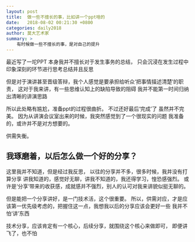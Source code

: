 ```yaml
---
layout: post
title:  做一些不擅长的事，比如讲一个ppt啥的
date:   2018-08-02 00:21:30 +0800
categories: daily2018 
author: 莫大艺术家
summary: >
    有时候做一些不擅长的事，是对自己的提升
---
```


最近写了一坨PPT
本身我并不擅长对于发生事务的总结，
只会沉浸在发生过程中印象深刻的环节进行思考总结并且反思

但是对于演讲甚至晋级答辩，我个人感觉是要承担给听众‘把事情描述清楚’的职责，
这对于我来讲，有一些思维认知上的缺陷导致的阻碍
我并不能第一时间归纳出清晰的讲演思路

所以此处略有尴尬，准备ppt的过程很曲折。
不过还好最后‘完成’了
虽然并不完美。
因为从讲演会议室出来的时候，我突然感觉到了一个很现实的问题
我准备的，或许并不是对方想要的。

供需失衡。


## 我琢磨着，以后怎么做一个好的分享？

这里我并不知道，但是经过我反思，
以往的分享并不多，很多时候，我并没有打算分享
讲我知道的，感觉好无聊，讲我不知道的，我还得学习，惶恐感强烈。
或许是‘分享’带来的收获感，成就感并不强烈，别人的认可对我来讲貌似挺无聊的。

但是能把一个分享讲好，是一门技术活，这个很重要。
所以，供需对应，才是应该第一优先级考虑的，把握住这一点，我想我以后的分享应该会更好一些
我并不怕‘讲’东西

技术分享，应该肯定有一个核心，后续分享，就围绕这个核心来做即可，
即便讲飞了，也不怕

